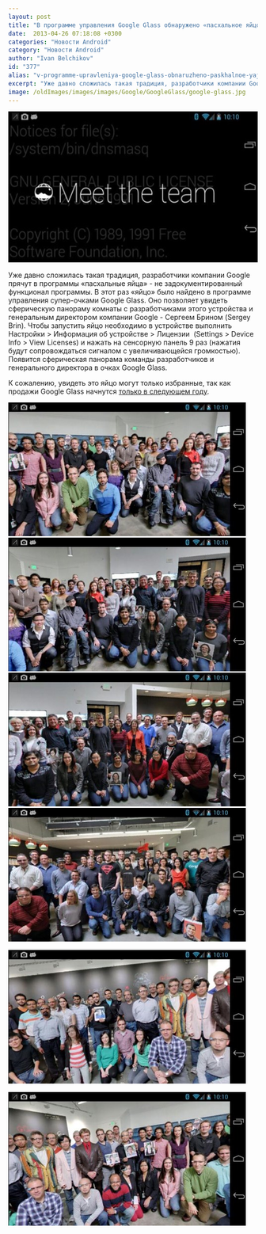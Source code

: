 ```yaml
---
layout: post
title: "В программе управления Google Glass обнаружено «пасхальное яйцо» позволяющее увидеть команду разработчиков и Сергея Брина"
date:  2013-04-26 07:18:08 +0300
categories: "Новости Android"
category: "Новости Android"
author: "Ivan Belchikov"
id: "377"
alias: "v-programme-upravleniya-google-glass-obnaruzheno-paskhalnoe-yajtso-pozvolyayushchee-uvidet-komandu-razrabotchikov-i-sergeya-brina"
excerpt: "Уже давно сложилась такая традиция, разработчики компании Google прячут в программы «пасхальные яйца» - не задокументированный функционал программы. В этот раз «яйцо» было найдено в программе управления супер-очками Google Glass. Оно позволяет увидеть сферическую панораму комнаты c разработчиками этого устройства и генеральным директором компании Google - Сергеем Брином (Sergey Brin)."
image: /oldImages/images/images/Google/GoogleGlass/google-glass.jpg
---
```

<img src="/oldImages/images/images/Google/GoogleGlass/google-glass.jpg" alt="Google Glass" width="542" height="305">

Уже давно сложилась такая традиция, разработчики компании Google прячут в программы «пасхальные яйца» - не задокументированный функционал программы. В этот раз «яйцо» было найдено в программе управления супер-очками Google Glass. Оно позволяет увидеть сферическую панораму комнаты c разработчиками этого устройства и генеральным директором компании Google - Сергеем Брином (Sergey Brin).
Чтобы запустить яйцо необходимо в устройстве выполнить Настройки &gt; Информация об устройстве &gt; Лицензии  (Settings &gt; Device Info &gt; View Licenses) и нажать на сенсорную панель 9 раз (нажатия будут сопровождаться сигналом с увеличивающейся громкостью). Появится сферическая панорама команды разработчиков и генерального директора в очках Google Glass.

К сожалению, увидеть это яйцо могут только избранные, так как продажи Google Glass начнутся <a href="index.php?option=com_content&amp;view=article&amp;id=371&amp;catid=8&amp;Itemid=102">только в следующем году</a>. 

<img src="/oldImages/images/images/Google/GoogleGlass/screenshot_00040.jpg" alt="Разработчики Google Glass" >

<img src="/oldImages/images/images/Google/GoogleGlass/screenshot_00044.jpg" alt="Разработчики Google Glass">

<img src="/oldImages/images/images/Google/GoogleGlass/screenshot_00046.jpg" alt="Разработчики Google Glass">

<img src="/oldImages/images/images/Google/GoogleGlass/screenshot_00049.jpg" alt="Разработчики Google Glass">

<img src="/oldImages/images/images/Google/GoogleGlass/screenshot_00052.jpg" alt="Разработчики Google Glass"> 

<img src="/oldImages/images/images/Google/GoogleGlass/screenshot_00054.jpg" alt="Разработчики Google Glass">

